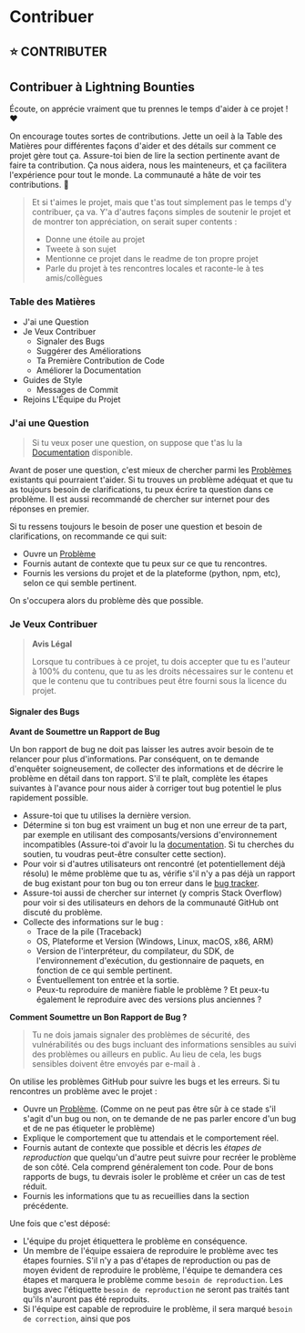 # Contribuer

## ⭐ CONTRIBUTER

## Contribuer à Lightning Bounties

Écoute, on apprécie vraiment que tu prennes le temps d'aider à ce projet ! ❤️

On encourage toutes sortes de contributions. Jette un oeil à la Table des Matières pour différentes façons d'aider et des détails sur comment ce projet gère tout ça. Assure-toi bien de lire la section pertinente avant de faire ta contribution. Ça nous aidera, nous les mainteneurs, et ça facilitera l'expérience pour tout le monde. La communauté a hâte de voir tes contributions. 🎉

> Et si t'aimes le projet, mais que t'as tout simplement pas le temps d'y contribuer, ça va. Y'a d'autres façons simples de soutenir le projet et de montrer ton appréciation, on serait super contents :
>
> * Donne une étoile au projet
> * Tweete à son sujet
> * Mentionne ce projet dans le readme de ton propre projet
> * Parle du projet à tes rencontres locales et raconte-le à tes amis/collègues

### Table des Matières

* J'ai une Question
* Je Veux Contribuer
  * Signaler des Bugs
  * Suggérer des Améliorations
  * Ta Première Contribution de Code
  * Améliorer la Documentation
* Guides de Style
  * Messages de Commit
* Rejoins L'Équipe du Projet

### J'ai une Question

> Si tu veux poser une question, on suppose que t'as lu la [Documentation](https://github.com/Lightning-Bounties/docs) disponible.

Avant de poser une question, c'est mieux de chercher parmi les [Problèmes](https://github.com/MIT-Bitcoin-2024/lightning-bounty/issues) existants qui pourraient t'aider. Si tu trouves un problème adéquat et que tu as toujours besoin de clarifications, tu peux écrire ta question dans ce problème. Il est aussi recommandé de chercher sur internet pour des réponses en premier.

Si tu ressens toujours le besoin de poser une question et besoin de clarifications, on recommande ce qui suit:

* Ouvre un [Problème](https://github.com/MIT-Bitcoin-2024/lightning-bounty/issues/new)
* Fournis autant de contexte que tu peux sur ce que tu rencontres.
* Fournis les versions du projet et de la plateforme (python, npm, etc), selon ce qui semble pertinent.

On s'occupera alors du problème dès que possible.

### Je Veux Contribuer

> **Avis Légal**
>
> Lorsque tu contribues à ce projet, tu dois accepter que tu es l'auteur à 100% du contenu, que tu as les droits nécessaires sur le contenu et que le contenu que tu contribues peut être fourni sous la licence du projet.

#### Signaler des Bugs

**Avant de Soumettre un Rapport de Bug**

Un bon rapport de bug ne doit pas laisser les autres avoir besoin de te relancer pour plus d'informations. Par conséquent, on te demande d'enquêter soigneusement, de collecter des informations et de décrire le problème en détail dans ton rapport. S'il te plaît, complète les étapes suivantes à l'avance pour nous aider à corriger tout bug potentiel le plus rapidement possible.

* Assure-toi que tu utilises la dernière version.
* Détermine si ton bug est vraiment un bug et non une erreur de ta part, par exemple en utilisant des composants/versions d'environnement incompatibles (Assure-toi d'avoir lu la [documentation](https://github.com/Lightning-Bounties/docs). Si tu cherches du soutien, tu voudras peut-être consulter cette section).
* Pour voir si d'autres utilisateurs ont rencontré (et potentiellement déjà résolu) le même problème que tu as, vérifie s'il n'y a pas déjà un rapport de bug existant pour ton bug ou ton erreur dans le [bug tracker](https://github.com/MIT-Bitcoin-2024/lightning-bountyissues?q=label%3Abug).
* Assure-toi aussi de chercher sur internet (y compris Stack Overflow) pour voir si des utilisateurs en dehors de la communauté GitHub ont discuté du problème.
* Collecte des informations sur le bug :
  * Trace de la pile (Traceback)
  * OS, Plateforme et Version (Windows, Linux, macOS, x86, ARM)
  * Version de l'interpréteur, du compilateur, du SDK, de l'environnement d'exécution, du gestionnaire de paquets, en fonction de ce qui semble pertinent.
  * Éventuellement ton entrée et la sortie.
  * Peux-tu reproduire de manière fiable le problème ? Et peux-tu également le reproduire avec des versions plus anciennes ?

**Comment Soumettre un Bon Rapport de Bug ?**

> Tu ne dois jamais signaler des problèmes de sécurité, des vulnérabilités ou des bugs incluant des informations sensibles au suivi des problèmes ou ailleurs en public. Au lieu de cela, les bugs sensibles doivent être envoyés par e-mail à .

On utilise les problèmes GitHub pour suivre les bugs et les erreurs. Si tu rencontres un problème avec le projet :

* Ouvre un [Problème](https://github.com/MIT-Bitcoin-2024/lightning-bounty/issues/new). (Comme on ne peut pas être sûr à ce stade s'il s'agit d'un bug ou non, on te demande de ne pas parler encore d'un bug et de ne pas étiqueter le problème)
* Explique le comportement que tu attendais et le comportement réel.
* Fournis autant de contexte que possible et décris les _étapes de reproduction_ que quelqu'un d'autre peut suivre pour recréer le problème de son côté. Cela comprend généralement ton code. Pour de bons rapports de bugs, tu devrais isoler le problème et créer un cas de test réduit.
* Fournis les informations que tu as recueillies dans la section précédente.

Une fois que c'est déposé:

* L'équipe du projet étiquettera le problème en conséquence.
* Un membre de l'équipe essaiera de reproduire le problème avec tes étapes fournies. S'il n'y a pas d'étapes de reproduction ou pas de moyen évident de reproduire le problème, l'équipe te demandera ces étapes et marquera le problème comme `besoin de reproduction`. Les bugs avec l'étiquette `besoin de reproduction` ne seront pas traités tant qu'ils n'auront pas été reproduits.
* Si l'équipe est capable de reproduire le problème, il sera marqué `besoin de correction`, ainsi que pos
